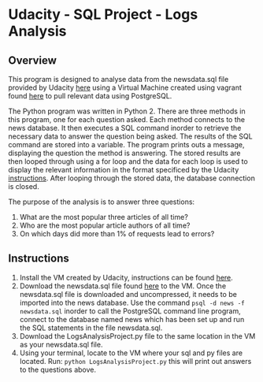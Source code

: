 # Udacity - SQL Project - Logs Analysis 

## Overview

This program is designed to analyse data from the newsdata.sql file provided by Udacity [here](http://video.udacity-data.com.s3.amazonaws.com/topher/2016/August/57b5f748_newsdata/newsdata.zip) using a Virtual Machine created using vagrant found [here](https://d17h27t6h515a5.cloudfront.net/topher/2017/August/59822701_fsnd-virtual-machine/fsnd-virtual-machine.zip) to pull relevant data using PostgreSQL.

The Python program was written in Python 2. There are three methods in this program, one for each question asked. Each method connects to the news database. It then executes a SQL command inorder to retrieve the necessary data to answer the question being asked. The results of the SQL command are stored into a variable. The program prints outs a message, displaying the question the method is answering. The stored results are then looped through using a for loop and the data for each loop is used to display the relevant information in the format specificed by the Udacity [instructions](https://classroom.udacity.com/nanodegrees/nd004/parts/8d3e23e1-9ab6-47eb-b4f3-d5dc7ef27bf0/modules/bc51d967-cb21-46f4-90ea-caf73439dc59/lessons/262a84d7-86dc-487d-98f9-648aa7ca5a0f/concepts/b1bc900a-44ea-43e9-a51b-d3313705277f). After looping through the stored data, the database connection is closed. 

The purpose of the analysis is to answer three questions:
  1. What are the most popular three articles of all time?
  2. Who are the most popular article authors of all time?
  3. On which days did more than 1% of requests lead to errors?

## Instructions

1. Install the VM created by Udacity, instructions can be found [here](https://classroom.udacity.com/nanodegrees/nd004/parts/8d3e23e1-9ab6-47eb-b4f3-d5dc7ef27bf0/modules/bc51d967-cb21-46f4-90ea-caf73439dc59/lessons/5475ecd6-cfdb-4418-85a2-f2583074c08d/concepts/14c72fe3-e3fe-4959-9c4b-467cf5b7c3a0). 
2. Download the newsdata.sql file found [here](http://video.udacity-data.com.s3.amazonaws.com/topher/2016/August/57b5f748_newsdata/newsdata.zip) to the VM. Once the newsdata.sql file is downloaded and uncompressed, it needs to be imported into the news database. Use the command `psql -d news -f newsdata.sql` inorder to call the PostgreSQL command line program, connect to the database named news which has been set up and run the SQL statements in the file newsdata.sql.
3. Download the LogsAnalysisProject.py file to the same location in the VM as your newsdata.sql file. 
4. Using your terminal, locate to the VM where your sql and py files are located. Run: `python LogsAnalysisProject.py` this will print out answers to the questions above.
